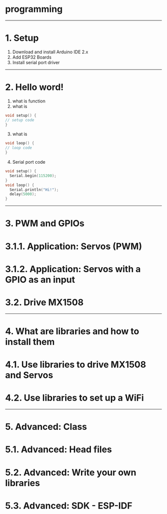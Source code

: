 # programming

---
# 1. Setup
1. Download and install Arduino IDE 2.x
2. Add ESP32 Boards
3. Install serial port driver

---
# 2. Hello word!
1. what is function
2. what is
``` cpp
void setup() {
// setup code
}
```
3. what is
``` cpp
void loop() {
// loop code
}
```
4. Serial port code
``` cpp
void setup() {
  Serial.begin(115200);
}
void loop() {
  Serial.println("Hi!");
  delay(5000);
}
```

---
# 3. PWM and GPIOs

# 3.1.1. Application: Servos (PWM)

# 3.1.2. Application: Servos with a GPIO as an input 

# 3.2. Drive MX1508

---
# 4. What are libraries and how to install them

# 4.1. Use libraries to drive MX1508 and Servos

# 4.2. Use libraries to set up a WiFi

---
# 5. Advanced: Class

# 5.1. Advanced: Head files

# 5.2. Advanced: Write your own libraries

# 5.3. Advanced: SDK - ESP-IDF
